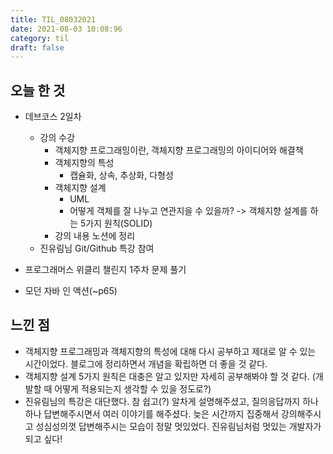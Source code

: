 ```yaml
---
title: TIL_08032021
date: 2021-08-03 10:08:96
category: til
draft: false
---
```


## 오늘 한 것

- 데브코스 2일차
  - 강의 수강
    - 객체지향 프로그래밍이란, 객체지향 프로그래밍의 아이디어와 해결책
    - 객체지향의 특성
      - 캡슐화, 상속, 추상화, 다형성
    - 객체지향 설계
      - UML
      - 어떻게 객체를 잘 나누고 연관지을 수 있을까? -> 객체지향 설계를 하는 5가지 원칙(SOLID)
    - 강의 내용 노션에 정리
  - 진유림님 Git/Github 특강 참여

- 프로그래머스 위클리 챌린지 1주차 문제 풀기
- 모던 자바 인 액션(~p65)

## 느낀 점

- 객체지향 프로그래밍과 객체지향의 특성에 대해 다시 공부하고 제대로 알 수 있는 시간이었다. 블로그에 정리하면서 개념을 확립하면 더 좋을 것 같다.
- 객체지향 설계 5가지 원칙은 대충은 알고 있지만 자세히 공부해봐야 할 것 같다. (개발할 때 어떻게 적용되는지 생각할 수 있을 정도로?)
- 진유림님의 특강은 대단했다. 참 쉽고(?) 알차게 설명해주셨고, 질의응답까지 하나하나 답변해주시면서 여러 이야기를 해주셨다. 늦은 시간까지 집중해서 강의해주시고 성심성의껏 답변해주시는 모습이 정말 멋있었다. 진유림님처럼 멋있는 개발자가 되고 싶다!